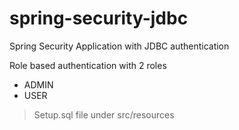 # spring-security-jdbc
Spring Security Application with JDBC authentication

Role based authentication with 2 roles
  * ADMIN
  * USER

>Setup.sql file under src/resources
